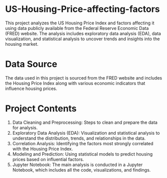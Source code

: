 # US-Housing-Price-affecting-factors
This project analyzes the US Housing Price Index and factors affecting it using data publicly available from the Federal Reserve Economic Data (FRED) website. The analysis includes exploratory data analysis (EDA), data visualization, and statistical analysis to uncover trends and insights into the housing market.

# Data Source
The data used in this project is sourced from the FRED website and includes the Housing Price Index along with various economic indicators that influence housing prices.

# Project Contents
1. Data Cleaning and Preprocessing: Steps to clean and prepare the data for analysis.
2. Exploratory Data Analysis (EDA): Visualization and statistical analysis to understand the distribution, trends, and relationships in the data.
3. Correlation Analysis: Identifying the factors most strongly correlated with the Housing Price Index.
4. Modeling and Prediction: Using statistical models to predict housing prices based on influential factors.
5. Jupyter Notebook: The main analysis is conducted in a Jupyter Notebook, which includes all the code, visualizations, and findings.

